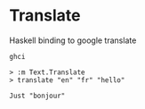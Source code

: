 Translate
==========

Haskell binding to google translate

    ghci
    
    > :m Text.Translate
    > translate "en" "fr" "hello"
    
    Just "bonjour"
    


    
